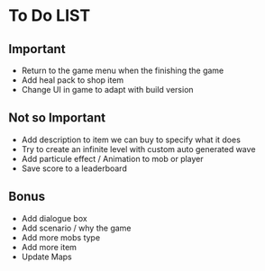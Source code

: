 # To Do LIST

## Important

- Return to the game menu when the finishing the game
- Add heal pack to shop item
- Change UI in game to adapt with build version

## Not so Important

- Add description to item we can buy to specify what it does
- Try to create an infinite level with custom auto generated wave
- Add particule effect / Animation to mob or player
- Save score to a leaderboard

## Bonus

- Add dialogue box
- Add scenario / why the game
- Add more mobs type
- Add more item
- Update Maps